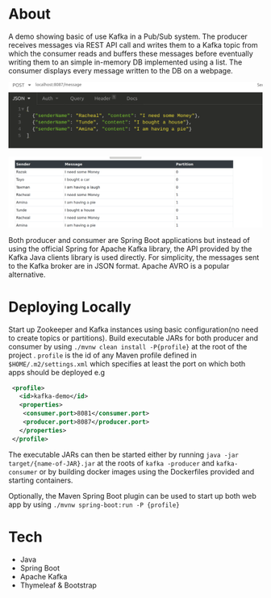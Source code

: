 # About

A demo showing basic of use Kafka in a Pub/Sub system. The producer receives messages via REST API call and writes
 them to a Kafka topic from which the consumer reads and buffers these messages before eventually writing them to an
  simple in-memory DB implemented using a list. The consumer displays every message written to the DB on a webpage.
  
  ![Producer Rest API call](screenshots/scr_prod.png)
  
  ![Consumer Display Messages](screenshots/scr_con.png)
  
  
 Both producer and consumer are Spring Boot applications but instead of using the official Spring for Apache Kafka
  library, the API provided by the Kafka Java clients library is used directly. For simplicity, the messages sent to the
   Kafka broker are in JSON format. Apache AVRO is a popular alternative.
  
# Deploying Locally

Start up Zookeeper and Kafka instances using basic configuration(no need to create topics or partitions). Build
 executable JARs for both producer and consumer by using `./mvnw clean install -P{profile}` at the root of the project
 . `profile` is the id of any Maven profile defined in `$HOME/.m2/settings.xml` which specifies at least the port on
  which both apps should be deployed e.g

```xml
 <profile>
   <id>kafka-demo</id>
   <properties>
	<consumer.port>8081</consumer.port>
	<producer.port>8087</producer.port>	
   </properties>	
 </profile>
```

The executable JARs can then be started either by running `java -jar target/{name-of-JAR}.jar` at the roots of `kafka
-producer` and `kafka-consumer` or by building docker images using the Dockerfiles provided and starting containers.

Optionally, the Maven Spring Boot plugin can be used to start up both web app by using `./mvnw spring-boot:run -P
{profile}` 

# Tech

- Java
- Spring Boot
- Apache Kafka
- Thymeleaf & Bootstrap 
